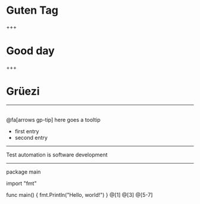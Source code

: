 # Guten Tag 

+++ 

# Good day 

+++

# Grüezi 

--- 

<br>
@fa[arrows gp-tip] here goes a tooltip

- first entry 
- second entry 

---

Test automation is software development

--- 

package main

import "fmt"

func main() {
    fmt.Println("Hello, world!")
}
@[1]
@[3]
@[5-7]